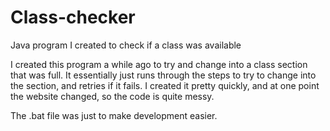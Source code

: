 # Class-checker
Java program I created to check if a class was available

I created this program a while ago to try and change into a class section that was full. It essentially just runs through the steps to try to change into the section, and retries if it fails. I created it pretty quickly, and at one point the website changed, so the code is quite messy.

The .bat file was just to make development easier.
